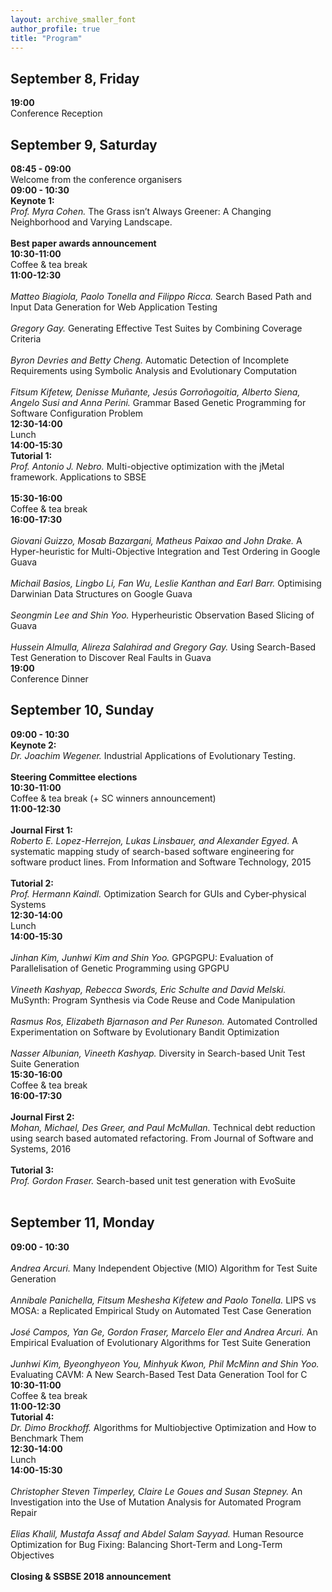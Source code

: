 ```yaml
---
layout: archive_smaller_font
author_profile: true
title: "Program"
---
```


<link rel="stylesheet" href="../css/program.css">

## September 8, Friday

<div class="container">
   <div class="time_location">
      <b>19:00</b>
   </div>

   <div class="talks">
      Conference Reception
   </div>
</div>

## September 9, Saturday

<div class="container">
   <div class="time_location">
      <b>08:45 - 09:00</b>
   </div>

   <div class="talks">
      Welcome from the conference organisers
   </div>
</div>

<div class="container">
   <div class="time_location">
      <b>09:00 - 10:30</b>
   </div>

   <div class="talks">
      <b>Keynote 1:</b><br>
      <em>Prof. Myra Cohen.</em> The Grass isn’t Always Greener: A Changing Neighborhood and Varying Landscape.<br>
      <br>
      <b>Best paper awards announcement</b>
   </div>
</div>

<div class="container">
   <div class="time_location">
      <b>10:30-11:00</b>
   </div>

   <div class="talks">
      Coffee & tea break
   </div>
</div>

<div class="container">
   <div class="time_location">
      <b>11:00-12:30</b>
      <br><br>
      
   </div>

   <div class="talks">
      <em>Matteo Biagiola, Paolo Tonella and Filippo Ricca.</em> Search Based Path and Input Data Generation for Web Application Testing
      <br><br>
      <em>Gregory Gay.</em> Generating Effective Test Suites by Combining Coverage Criteria
      <br><br>
      <em>Byron Devries and Betty Cheng.</em> Automatic Detection of Incomplete Requirements using Symbolic Analysis and Evolutionary Computation
      <br><br>
      <em>Fitsum Kifetew, Denisse Muñante, Jesús Gorroñogoitia, Alberto Siena, Angelo Susi and Anna Perini.</em> Grammar Based Genetic Programming for Software Configuration Problem
   </div>
</div>

<div class="container">
   <div class="time_location">
      <b>12:30-14:00</b>
   </div>

   <div class="talks">
      Lunch
   </div>
</div>

<div class="container">
   <div class="time_location">
      <b>14:00-15:30</b>
   </div>

   <div class="talks">
      <b>Tutorial 1:</b><br>
      <em>Prof. Antonio J. Nebro.</em> Multi-objective optimization with the jMetal framework. Applications to SBSE
      <br><br>
      
   </div>
</div>

<div class="container">
   <div class="time_location">
      <b>15:30-16:00</b>
   </div>

   <div class="talks">
      Coffee & tea break
   </div>
</div>

<div class="container">
   <div class="time_location">
      <b>16:00-17:30</b>
      <br><br>
      
   </div>

   <div class="talks">
      <em>Giovani Guizzo, Mosab Bazargani, Matheus Paixao and John Drake.</em> A Hyper-heuristic for Multi-Objective Integration and Test Ordering in Google Guava
      <br><br>
      <em>Michail Basios, Lingbo Li, Fan Wu, Leslie Kanthan and Earl Barr.</em> Optimising Darwinian Data Structures on Google Guava
      <br><br>
      <em>Seongmin Lee and Shin Yoo.</em> Hyperheuristic Observation Based Slicing of Guava
      <br><br>
      <em>Hussein Almulla, Alireza Salahirad and Gregory Gay.</em> Using Search-Based Test Generation to Discover Real Faults in Guava
   </div>
</div>

<div class="container">
   <div class="time_location">
      <b>19:00</b>
   </div>

   <div class="talks">
      Conference Dinner
   </div>
</div>

## September 10, Sunday

<div class="container">
   <div class="time_location">
      <b>09:00 - 10:30</b>
   </div>

   <div class="talks">
      <b>Keynote 2:</b><br>
      <em>Dr. Joachim Wegener.</em> Industrial Applications of Evolutionary Testing.<br>
      <br>
      <b>Steering Committee elections</b>
   </div>
</div>

<div class="container">
   <div class="time_location">
      <b>10:30-11:00</b>
   </div>

   <div class="talks">
      Coffee & tea break (+ SC winners announcement)
   </div>
</div>

<div class="container">
   <div class="time_location">
      <b>11:00-12:30</b>
      <br><br>
      
   </div>

   <div class="talks">
      <b>Journal First 1:</b><br>
      <em>Roberto E. Lopez-Herrejon, Lukas Linsbauer, and Alexander Egyed. </em> A systematic mapping study of search-based software engineering for software product lines. From Information and Software Technology, 2015
      <br><br>
      <b>Tutorial 2:</b><br>
      <em>Prof. Hermann Kaindl.</em> Optimization Search for GUIs and Cyber‐physical Systems
   </div>
</div>

<div class="container">
   <div class="time_location">
      <b>12:30-14:00</b>
   </div>

   <div class="talks">
      Lunch
   </div>
</div>

<div class="container">
   <div class="time_location">
      <b>14:00-15:30</b>
      <br><br>
      
   </div>

   <div class="talks">
      <em>Jinhan Kim, Junhwi Kim and Shin Yoo.</em> GPGPGPU: Evaluation of Parallelisation of Genetic Programming using GPGPU
      <br><br>
      <em>Vineeth Kashyap, Rebecca Swords, Eric Schulte and David Melski.</em> MuSynth: Program Synthesis via Code Reuse and Code Manipulation
      <br><br>
      <em>Rasmus Ros, Elizabeth Bjarnason and Per Runeson.</em> Automated Controlled Experimentation on Software by Evolutionary Bandit Optimization
      <br><br>
      <em>Nasser Albunian, Vineeth Kashyap.</em> Diversity in Search-based Unit Test Suite Generation
   </div>
</div>

<div class="container">
   <div class="time_location">
      <b>15:30-16:00</b>
   </div>

   <div class="talks">
      Coffee & tea break
   </div>
</div>

<div class="container">
   <div class="time_location">
      <b>16:00-17:30</b>
      <br><br>
      
   </div>

   <div class="talks">
      <b>Journal First 2:</b><br>
      <em>Mohan, Michael, Des Greer, and Paul McMullan.</em> Technical debt reduction using search based automated refactoring. From Journal of Software and Systems, 2016
      <br><br>
      <b>Tutorial 3:</b><br>
      <em>Prof. Gordon Fraser.</em> Search-based unit test generation with EvoSuite
      <br><br>
      
   </div>
</div>

## September 11, Monday

<div class="container">
   <div class="time_location">
      <b>09:00 - 10:30</b>
      <br><br>
      
   </div>

   <div class="talks">
      <em>Andrea Arcuri.</em> Many Independent Objective (MIO) Algorithm for Test Suite Generation
      <br><br>
      <em>Annibale Panichella, Fitsum Meshesha Kifetew and Paolo Tonella.</em> LIPS vs MOSA: a Replicated Empirical Study on Automated Test Case Generation
      <br><br>
      <em>José Campos, Yan Ge, Gordon Fraser, Marcelo Eler and Andrea Arcuri.</em> An Empirical Evaluation of Evolutionary Algorithms for Test Suite Generation
      <br><br>
      <em>Junhwi Kim, Byeonghyeon You, Minhyuk Kwon, Phil McMinn and Shin Yoo.</em> Evaluating CAVM: A New Search-Based Test Data Generation Tool for C
   </div>
</div>

<div class="container">
   <div class="time_location">
      <b>10:30-11:00</b>
   </div>

   <div class="talks">
      Coffee & tea break
   </div>
</div>

<div class="container">
   <div class="time_location">
      <b>11:00-12:30</b>
   </div>

   <div class="talks">
      <b>Tutorial 4:</b><br>
      <em>Dr. Dimo Brockhoff.</em> Algorithms for Multiobjective Optimization and How to Benchmark Them
   </div>
</div>

<div class="container">
   <div class="time_location">
      <b>12:30-14:00</b>
   </div>

   <div class="talks">
      Lunch
   </div>
</div>

<div class="container">
   <div class="time_location">
      <b>14:00-15:30</b>
      <br><br>
      
   </div>

   <div class="talks">
      <em>Christopher Steven Timperley, Claire Le Goues and Susan Stepney.</em> An Investigation into the Use of Mutation Analysis for Automated Program Repair
      <br><br>
      <em>Elias Khalil, Mustafa Assaf and Abdel Salam Sayyad.</em> Human Resource Optimization for Bug Fixing: Balancing Short-Term and Long-Term Objectives
      <br><br>
      <b>Closing & SSBSE 2018 announcement</b>
   </div>
</div>

